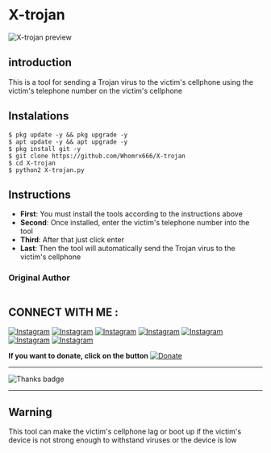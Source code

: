 # X-trojan
![X-trojan preview](X-trojan.jpg)

## introduction
This is a tool for sending a Trojan virus to the victim's cellphone using the victim's telephone number on the victim's cellphone

## Instalations
```
$ pkg update -y && pkg upgrade -y
$ apt update -y && apt upgrade -y
$ pkg install git -y
$ git clone https://github.com/Whomrx666/X-trojan
$ cd X-trojan
$ python2 X-trojan.py
```

## Instructions
- **First**: You must install the tools according to the instructions above
- **Second**: Once installed, enter the victim's telephone number into the tool
- **Third**: After that just click enter
- **Last**: Then the tool will automatically send the Trojan virus to the victim's cellphone
### Original Author
<a href="https://github.com/Whomrx666"><img src="https://img.shields.io/badge/Original-Author-brightgreen.svg" alt=""/></a>

## CONNECT WITH ME :

[![Instagram](https://img.shields.io/badge/WEBSITE-VISIT-red?style=for-the-badge&logo=blogger)](https://whomrxhackers.blogspot.com/)
[![Instagram](https://img.shields.io/badge/TWITTER-FOLLOW-red?style=for-the-badge&logo=x)](https://twitter.com/whomrx666)
[![Instagram](https://img.shields.io/badge/WHATSAPP-CHATME-red?style=for-the-badge&logo=whatsapp)](https://wa.me/6285926601133?text=Halo%2C%20Mr.X)
[![Instagram](https://img.shields.io/badge/FACEBOOK-LIKE-red?style=for-the-badge&logo=facebook)](https://www.facebook.com/whomrx.666)
[![Instagram](https://img.shields.io/badge/TELEGRAM-CONNECT-red?style=for-the-badge&logo=telegram)](https://t.me/Whomr_X)
[![Instagram](https://img.shields.io/badge/GMAIL-CONTACT-red?style=for-the-badge&logo=gmail)](mailto:whomrx666@gmail.com)
[![Instagram](https://img.shields.io/badge/TIKTOK-FOLLOW-red?style=for-the-badge&logo=tiktok)](https://www.tiktok.com/@whomr.x)

**If you want to donate, click on the button**
<a href="https://saweria.co/whomrx"><img title="Donate" src="https://img.shields.io/badge/Donate-X trojan-yellow?style=for-the-badge&logo=github"></a>

---

<p align="left">
  <img src="https://img.shields.io/badge/🌟_Thank_you_for_visiting!-808080?style=for-the-badge&logo=github" alt="Thanks badge"/>
</p>

---

## Warning
This tool can make the victim's cellphone lag or boot up if the victim's device is not strong enough to withstand viruses or the device is low

